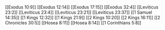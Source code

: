 [[Exodus 10:9]]
[[Exodus 12:14]]
[[Exodus 17:15]]
[[Exodus 32:4]]
[[Leviticus 23:2]]
[[Leviticus 23:4]]
[[Leviticus 23:21]]
[[Leviticus 23:37]]
[[1 Samuel 14:35]]
[[1 Kings 12:32]]
[[1 Kings 21:9]]
[[2 Kings 10:20]]
[[2 Kings 16:11]]
[[2 Chronicles 30:5]]
[[Hosea 8:11]]
[[Hosea 8:14]]
[[1 Corinthians 5:8]]
